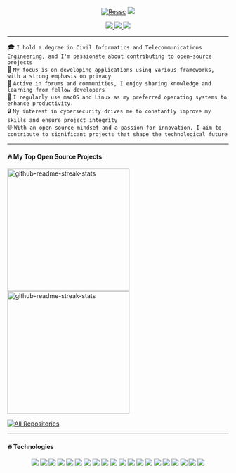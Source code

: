 <!-- Banner section -->

<p align="center">
  <a href="https://github.com/ssebv">
    <img src="https://dccool.org/sites/default/files/2021-03/2021_ambassador-circle-hero-banner_image-only.jpg" alt="Ressc" 
  /></a>
  <!-- Typing SVG -->
  <a href="https://github.com/DenverCoder1/readme-typing-svg">
    <img src="https://readme-typing-svg.herokuapp.com?font=EB+Garamond&size=24&pause=1000&color=DCDCDCC8&center=true&vCenter=true&width=435&lines=Hi%2C+I'm+Ressc+;Frontend+-+Backend+;Cybersecurity+-+OS;I+use+macOS+and+Linux"
  /></a>
</p>
<!-- End banner section -->

<!-- Social icons section -->
<p align="center">
  <a href="https://sebastian-allende.xyz/" target="_blank">
    <img src="https://img.shields.io/static/v1?label=|&message=WEBSITE&color=23555f&style=plastic&logo=Matternet&logo-color=white"/>
  </a>
  <a href="https://www.linkedin.com/in/sebastianallende/" target="_blank">
    <img src="https://img.shields.io/static/v1?label=|&message=LINKED-IN&color=cdf998&style=plastic&logo=linkedin&logo-color=white"/>
  </a>
  <a href="https://twitter.com/undefin_3" target="_blank">
    <img src="https://img.shields.io/static/v1?label=|&message=TWITTER&color=23555f&style=plastic&logo=twitter&logo-color=white"/>
  </a>
  <!-- <a href="" target="_blank">
      <img src="https://img.shields.io/static/v1?label=|&message=ANGEL-LIST&color=cdf998&style=plastic&logo=angellist&logo-color=white"/>
  </a>
  <a href="" target="_blank">
      <img src="https://img.shields.io/static/v1?label=|&message=RESUME&color=23555f&style=plastic&logo=react&logo-color=white"/>
  </a> -->
</p>

---


<!-- Description section -->
<div>
  🎓&nbsp;<code>I hold a degree in Civil Informatics and Telecommunications Engineering, and I'm passionate about contributing to open-source projects</code>
</div>
<div>
  📱&nbsp;<code>My focus is on developing applications using various frameworks, with a strong emphasis on privacy</code>
</div>
<div>
  💬&nbsp;<code>Active in forums and communities, I enjoy sharing knowledge and learning from fellow developers</code>
</div>
<div>
  🐧&nbsp;<code>I regularly use macOS and Linux as my preferred operating systems to enhance productivity. </code>
</div>
<div>
  🔒&nbsp;<code>My interest in cybersecurity drives me to constantly improve my skills and ensure project integrity</code>
</div>
<div>
  🌐&nbsp;<code>With an open-source mindset and a passion for innovation, I aim to contribute to significant projects that shape the technological future</code>
</div>

---
<h4>🔥 My Top Open Source Projects</h4>
<p align="left">
  <a href="https://github.com/Ssebv/ChatGPT-API-Transition-Guide"><img width="278" src="https://denvercoder1-github-readme-stats.vercel.app/api/pin/?username=ssebv&repo=ChatGPT-API-Transition-Guide&theme=react&bg_color=1F222E&title_color=3B9C9C&hide_border=true&icon_color=3B9C9C&show_icons=false" alt="github-readme-streak-stats"></a>
  <a href="https://github.com/Ssebv/ecommerce-fastapi-rest"><img width="278" src="https://denvercoder1-github-readme-stats.vercel.app/api/pin/?username=ssebv&repo=ecommerce-fastapi-rest&theme=react&bg_color=1F222E&title_color=3B9C9C&hide_border=true&icon_color=3B9C9C&show_icons=false" alt="github-readme-streak-stats"></a>

</p>
<!-- Add more --> 
<a href="https://github.com/ssebv?tab=repositories&sort=stargazers"><img alt="All Repositories" title="All Repositories" src="https://custom-icon-badges.demolab.com/badge/-Click%20Here%20For%20All%20My%20Repos-1F222E?style=for-the-badge&logoColor=white&logo=repo"/></a>


---

<h4>🔥 Technologies </h4>

<p align="center">
    <img src="https://img.shields.io/static/v1?label=|&message=HTML5&color=23555f&style=plastic&logo=html5"/>
    <img src="https://img.shields.io/static/v1?label=|&message=CSS3&color=285f65&style=plastic&logo=css3"/>
    <img src="https://img.shields.io/static/v1?label=|&message=BOOTSTRAP&color=316c5e&style=plastic&logo=bootstrap"/>
    <img src="https://img.shields.io/static/v1?label=|&message=JAVASCRIPT&color=3c7f5d&style=plastic&logo=javascript"/>
    <img src="https://img.shields.io/static/v1?label=|&message=TYPESCRIPT&color=4a935c&style=plastic&logo=typescript"/>
    <img src="https://img.shields.io/static/v1?label=|&message=REACT.JS&color=4a935c&style=plastic&logo=react"/>
    <img src="https://img.shields.io/static/v1?label=|&message=QWIK&color=4a935c&style=plastic&logo="/>
    <img src="https://img.shields.io/static/v1?label=|&message=PYTHON&color=52985b&style=plastic&logo=python"/>
    <img src="https://img.shields.io/static/v1?label=|&message=R&color=52985b&style=plastic&logo=r"/>
    <img src="https://img.shields.io/static/v1?label=|&message=C&color=52985b&style=plastic&logo=c"/>
    <img src="https://img.shields.io/static/v1?label=|&message=JAVA&color=cdf998&style=plastic&logo=java"/>
    <img src="https://img.shields.io/static/v1?label=|&message=ORACLE&color=cdd148&style=plastic&logo=oracle"/>
    <img src="https://img.shields.io/static/v1?label=|&message=DART&color=bbb111&style=plastic&logo=dart"/>
    <img src="https://img.shields.io/static/v1?label=|&message=FLUTTER&color=bbb111&style=plastic&logo=flutter"/>
    <img src="https://img.shields.io/static/v1?label=|&message=LINUX&color=bbb111&style=plastic&logo=linux"/>
    <img src="https://img.shields.io/static/v1?label=|&message=MACOS&color=bbb111&style=plastic&logo=macos"/>
    <img src="https://img.shields.io/static/v1?label=|&message=GIT&color=cbb148&style=plastic&logo=git"/>
    <img src="https://img.shields.io/static/v1?label=|&message=BASH SCRIPTING&color=cbb148&style=plastic&logo=GNU Bash"/>
    <img src="https://img.shields.io/static/v1?label=|&message=VIM&color=cbb148&style=plastic&logo=Vim"/>
    <img src="https://img.shields.io/static/v1?label=|&message=SQL&color=cbb148&style=plastic&logo=SQL"/>
</p>
